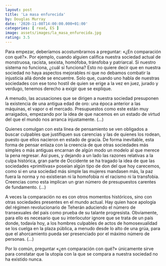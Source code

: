 ```yaml
---
layout: post
title: 'La masa enfurecida'
by: Douglas Murray
date: '2020-11-08T14:00:00.000+01:00'
categories: [ read, ES ]
image: assets/images/la_masa_enfurecida.jpg
rating: 3.5
---
```


Para empezar, deberíamos acostumbrarnos a preguntar: «¿En comparación con qué?». Por ejemplo, cuando alguien califica nuestra sociedad actual de monstruosa, racista, sexista, homófoba, tránsfoba y patriarcal. Si nuestro sistema no funciona, ¿cuál sí funciona? Esto no quiere decir que en nuestra sociedad no haya aspectos mejorables ni que no debamos combatir la injusticia allá donde se encuentre. Solo que, cuando uno habla de nuestras sociedades con ese tono hostil de quien se erige a la vez en juez, jurado y verdugo, tenemos derecho a exigir que se explique.

A menudo, las acusaciones que se dirigen a nuestra sociedad presuponen la existencia de una antigua edad de oro: una época anterior a las máquinas, el vapor o el mercado. Presupuestos como este están muy arraigados, empezando por la idea de que nacemos en un estado de virtud del que el mundo nos arranca injustamente. (...)

Quienes comulgan con esta línea de pensamiento se ven obligados a buscar culpables que justifiquen sus carencias y las de quienes los rodean, puesto que ellos nacieron en estado de gracia. De forma inevitable, esta forma de pensar enlaza con la creencia de que otras sociedades más simples o más antiguas encarnan de algún modo un modelo al que merece la pena regresar.
Así pues, y dejando a un lado las razones relativas a la culpa histórica, gran parte de Occidente se ha tragado la idea de que las sociedades «primitivas» poseían algún tipo de don del que hoy carecemos, como si en una sociedad más simple las mujeres mandasen más, la paz fuera la norma y no existieran ni la homofobia ni el racismo ni la transfobia. Creencias como esta implican un gran número de presupuestos carentes de fundamento. (...)

A veces la comparación no es con otros momentos históricos, sino con otras sociedades presentes en el mundo actual. Hay quien hace apología del régimen revolucionario de Teherán aduciendo el número de transexuales del país como prueba de su talante progresista. Obviamente, para ello es necesario que su interlocutor ignore que se trata de un país donde, todavía hoy, a los hombres culpables de actos de homosexualidad se los cuelga en la plaza pública, a menudo desde lo alto de una grúa, para que el ahorcamiento pueda ser presenciado por el máximo número de personas. (...)

Por lo común, preguntar «¿en comparación con qué?» únicamente sirve para constatar que la utopía con la que se compara a nuestra sociedad no ha existido nunca.
